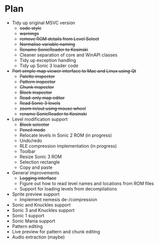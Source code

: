 # Plan

- Tidy up original MSVC version
  + ~~code style~~
  + ~~warnings~~
  + ~~remove ROM details from Level Select~~
  + ~~Normalise variable naming~~
  + ~~Rename SonicReader to Kosinski~~
  + Cleaner separation of core and WinAPI classes
  + Tidy up exception handling
  + Tidy up Sonic 3 loader code
- ~~Port simple map viewer interface to Mac and Linux using Qt~~
  + ~~Palette inspector~~
  + ~~Pattern inspector~~
  + ~~Chunk inspector~~
  + ~~Block inspector~~
  + ~~Read-only map editor~~
  + ~~Read Sonic 3 levels~~
  + ~~zoom in/out using mouse wheel~~
  + ~~rename SonicReader to Kosinski~~
- Level modification support
  + ~~Block selector~~
  + ~~Pencil mode~~
  + Relocate levels in Sonic 2 ROM (in progress)
  * Undo/redo
  + RLE compression implementation (in progress)
  + Toolbar
  + Resize Sonic 3 ROM
  + Selection rectangle
  + Copy and paste
- General improvements
  + ~~Logging interface~~
  + Figure out how to read level names and locations from ROM files
  + Support for loading levels from decompilations
- Sprite preview support
  + Implement nemesis de-/compression
- Sonic and Knuckles support
- Sonic 3 and Knuckles support
- Sonic 1 support
- Sonic Mania support
- Pattern editing
- Live preview for pattern and chunk editing
- Audio extraction (maybe)
